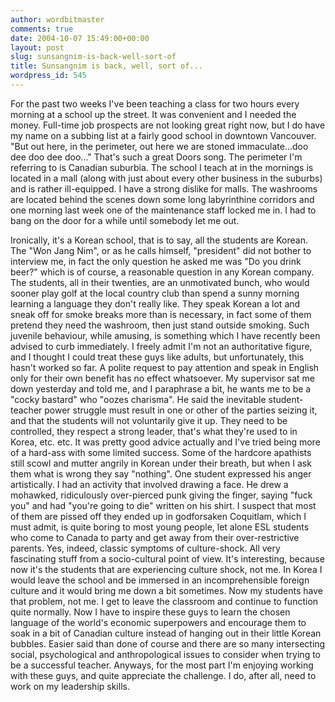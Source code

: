 ```yaml
---
author: wordbitmaster
comments: true
date: 2004-10-07 15:49:00+00:00
layout: post
slug: sunsangnim-is-back-well-sort-of
title: Sunsangnim is back, well, sort of...
wordpress_id: 545
---
```


For the past two weeks I've been teaching a class for two hours every morning at a school up the street. It was convenient and I needed the money. Full-time job prospects are not looking great right now, but I do have my name on a subbing list at a fairly good school in downtown Vancouver. "But out here, in the perimeter, out here we are stoned immaculate...doo dee doo dee doo..." That's such a great Doors song. The perimeter I'm referring to is Canadian suburbia. The school I teach at in the mornings is located in a mall (along with just about every other business in the suburbs) and is rather ill-equipped. I have a strong dislike for malls. The washrooms are located behind the scenes down some long labyrinthine corridors and one morning last week one of the maintenance staff locked me in. I had to bang on the door for a while until somebody let me out. 

Ironically, it's a Korean school, that is to say, all the students are Korean. The "Won Jang Nim", or as he calls himself, "president" did not bother to interview me, in fact the only question he asked me was "Do you drink beer?" which is of course, a reasonable question in any Korean company. The students, all in their twenties, are an unmotivated bunch, who would sooner play golf at the local country club than spend a sunny morning learning a language they don't really like. They speak Korean a lot and sneak off for smoke breaks more than is necessary, in fact some of them pretend they need the washroom, then just stand outside smoking. Such juvenile behaviour, while amusing, is something which I have recently been advised to curb immediately. I freely admit I'm not an authoritative figure, and I thought I could treat these guys like adults, but unfortunately, this hasn't worked so far. A polite request to pay attention and speak in English only for their own benefit has no effect whatsoever. My supervisor sat me down yesterday and told me, and I paraphrase a bit, he wants me to be a "cocky bastard" who "oozes charisma". He said the inevitable student-teacher power struggle must result in one or other of the parties seizing it, and that the students will not voluntarily give it up. They need to be controlled, they respect a strong leader, that's what they're used to in Korea, etc. etc. It was pretty good advice actually and I've tried being more of a hard-ass with some limited success. Some of the hardcore apathists still scowl and mutter angrily in Korean under their breath, but when I ask them what is wrong they say "nothing". One student expressed his anger artistically. I had an activity that involved drawing a face. He drew a mohawked, ridiculously over-pierced punk giving the finger, saying "fuck you" and had "you're going to die" written on his shirt. I suspect that most of them are pissed off they ended up in godforsaken Coquitlam, which I must admit, is quite boring to most young people, let alone ESL students who come to Canada to party and get away from their over-restrictive parents. Yes, indeed, classic symptoms of culture-shock. All very fascinating stuff from a socio-cultural point of view. It's interesting, because now it's the students that are experiencing culture shock, not me. In Korea I would leave the school and be immersed in an incomprehensible foreign culture and it would bring me down a bit sometimes. Now my students have that problem, not me. I get to leave the classroom and continue to function quite normally. Now I have to inspire these guys to learn the chosen language of the world's economic superpowers and encourage them to soak in a bit of Canadian culture instead of hanging out in their little Korean bubbles. Easier said than done of course and there are so many intersecting social, psychological and anthropological issues to consider when trying to be a successful teacher. Anyways, for the most part I'm enjoying working with these guys, and quite appreciate the challenge. I do, after all, need to work on my leadership skills.
